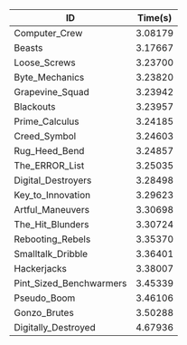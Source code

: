 |ID|Time(s)|
|-|-|
|Computer_Crew|3.08179|
|Beasts|3.17667|
|Loose_Screws|3.23700|
|Byte_Mechanics|3.23820|
|Grapevine_Squad|3.23942|
|Blackouts|3.23957|
|Prime_Calculus|3.24185|
|Creed_Symbol|3.24603|
|Rug_Heed_Bend|3.24857|
|The_ERROR_List|3.25035|
|Digital_Destroyers|3.28498|
|Key_to_Innovation|3.29623|
|Artful_Maneuvers|3.30698|
|The_Hit_Blunders|3.30724|
|Rebooting_Rebels|3.35370|
|Smalltalk_Dribble|3.36401|
|Hackerjacks|3.38007|
|Pint_Sized_Benchwarmers|3.45339|
|Pseudo_Boom|3.46106|
|Gonzo_Brutes|3.50288|
|Digitally_Destroyed|4.67936|
